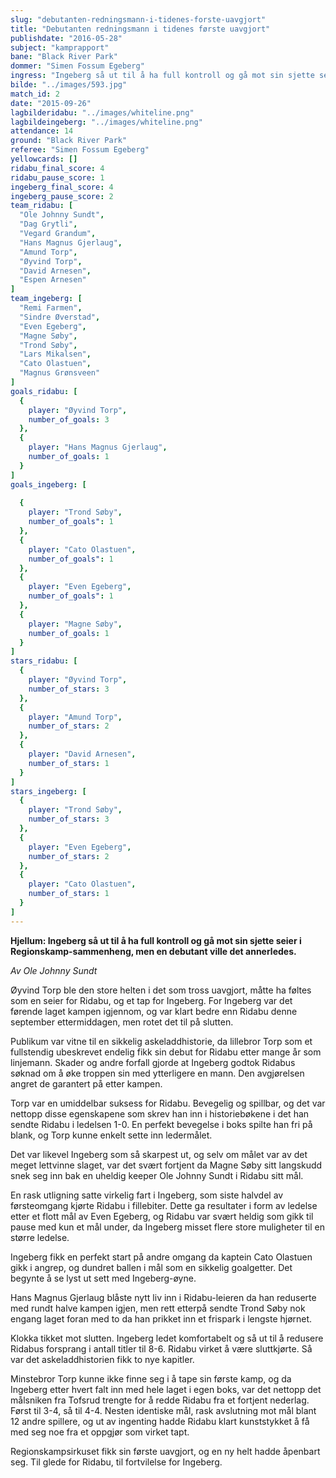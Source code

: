 ```yaml
---
slug: "debutanten-redningsmann-i-tidenes-forste-uavgjort"
title: "Debutanten redningsmann i tidenes første uavgjort"
publishdate: "2016-05-28"
subject: "kamprapport"
bane: "Black River Park"
dommer: "Simen Fossum Egeberg"
ingress: "Ingeberg så ut til å ha full kontroll og gå mot sin sjette seier i Regionskamp-sammenheng, men en debutant ville det annerledes. Øyvind Torp ble den store helten i det som tross uavgjort, måtte ha føltes som en seier for Ridabu, og et tap for Ingeberg. For Ingeberg var det førende laget kampen igjennom, og var klart bedre enn Ridabu denne september ettermiddagen, men rotet det til på slutten."
bilde: "../images/593.jpg"
match_id: 2
date: "2015-09-26"
lagbilderidabu: "../images/whiteline.png"
lagbildeingeberg: "../images/whiteline.png"
attendance: 14
ground: "Black River Park"
referee: "Simen Fossum Egeberg"
yellowcards: []
ridabu_final_score: 4
ridabu_pause_score: 1
ingeberg_final_score: 4
ingeberg_pause_score: 2
team_ridabu: [
  "Ole Johnny Sundt",
  "Dag Grytli",
  "Vegard Grandum",
  "Hans Magnus Gjerlaug",
  "Amund Torp",
  "Øyvind Torp",
  "David Arnesen",
  "Espen Arnesen"
]
team_ingeberg: [
  "Remi Farmen",
  "Sindre Øverstad",
  "Even Egeberg",
  "Magne Søby",
  "Trond Søby",
  "Lars Mikalsen",
  "Cato Olastuen",
  "Magnus Grønsveen"
]
goals_ridabu: [
  {
    player: "Øyvind Torp",
    number_of_goals: 3
  },
  {
    player: "Hans Magnus Gjerlaug",
    number_of_goals: 1
  }
]
goals_ingeberg: [
  
  {
    player: "Trond Søby",
    number_of_goals": 1
  },
  {
    player: "Cato Olastuen",
    number_of_goals": 1
  },
  {
    player: "Even Egeberg",
    number_of_goals": 1
  },
  {
    player: "Magne Søby",
    number_of_goals: 1
  }
]
stars_ridabu: [
  {
    player: "Øyvind Torp",
    number_of_stars: 3
  },
  {
    player: "Amund Torp",
    number_of_stars: 2
  },
  {
    player: "David Arnesen",
    number_of_stars: 1
  }
]
stars_ingeberg: [
  {
    player: "Trond Søby",
    number_of_stars: 3
  },
  {
    player: "Even Egeberg",
    number_of_stars: 2
  },
  {
    player: "Cato Olastuen",
    number_of_stars: 1
  }
]
---
```


**Hjellum: Ingeberg så ut til å ha full kontroll og gå mot sin sjette seier i Regionskamp-sammenheng, men en debutant ville det annerledes.**

*Av Ole Johnny Sundt*

Øyvind Torp ble den store helten i det som tross uavgjort, måtte ha føltes som en seier for Ridabu, og et tap for Ingeberg. For Ingeberg var det førende laget kampen igjennom, og var klart bedre enn Ridabu denne september ettermiddagen, men rotet det til på slutten.

Publikum var vitne til en sikkelig askeladdhistorie, da lillebror Torp som et fullstendig ubeskrevet endelig fikk sin debut for Ridabu etter mange år som linjemann. Skader og andre forfall gjorde at Ingeberg godtok Ridabus søknad om å øke troppen sin med ytterligere en mann. Den avgjørelsen angret de garantert på etter kampen.

Torp var en umiddelbar suksess for Ridabu. Bevegelig og spillbar, og det var nettopp disse egenskapene som skrev han inn i historiebøkene i det han sendte Ridabu i ledelsen 1-0. En perfekt bevegelse i boks spilte han fri på blank, og Torp kunne enkelt sette inn ledermålet.

Det var likevel Ingeberg som så skarpest ut, og selv om målet var av det meget lettvinne slaget, var det svært fortjent da Magne Søby sitt langskudd snek seg inn bak en uheldig keeper Ole Johnny Sundt i Ridabu sitt mål.

En rask utligning satte virkelig fart i Ingeberg, som siste halvdel av førsteomgang kjørte Ridabu i fillebiter. Dette ga resultater i form av ledelse etter et flott mål av Even Egeberg, og Ridabu var svært heldig som gikk til pause med kun et mål under, da Ingeberg misset flere store muligheter til en større ledelse.

Ingeberg fikk en perfekt start på andre omgang da kaptein Cato Olastuen gikk i angrep, og dundret ballen i mål som en sikkelig goalgetter. Det begynte å se lyst ut sett med Ingeberg-øyne.

Hans Magnus Gjerlaug blåste nytt liv inn i Ridabu-leieren da han reduserte med rundt halve kampen igjen, men rett etterpå sendte Trond Søby nok engang laget foran med to da han prikket inn et frispark i lengste hjørnet.

Klokka tikket mot slutten. Ingeberg ledet komfortabelt og så ut til å redusere Ridabus forsprang i antall titler til 8-6. Ridabu virket å være sluttkjørte. Så var det askeladdhistorien fikk to nye kapitler.

Minstebror Torp kunne ikke finne seg i å tape sin første kamp, og da Ingeberg etter hvert falt inn med hele laget i egen boks, var det nettopp det målsniken fra Tofsrud trengte for å redde Ridabu fra et fortjent nederlag. Først til 3-4, så til 4-4. Nesten identiske mål, rask avslutning mot mål blant 12 andre spillere, og ut av ingenting hadde Ridabu klart kunststykket å få med seg noe fra et oppgjør som virket tapt.

Regionskampsirkuset fikk sin første uavgjort, og en ny helt hadde åpenbart seg. Til glede for Ridabu, til fortvilelse for Ingeberg.